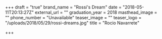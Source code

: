 +++
draft = "true"
brand_name = "Rossi's Dream"
date = "2018-05-11T20:13:27Z"
external_url = ""
graduation_year = 2018
masthead_image = ""
phone_number = "Unavailable"
teaser_image = ""
teaser_logo = "/uploads/2018/05/29/rossi-dreams.jpg"
title = "Rocio Navarrete"

+++
